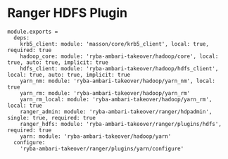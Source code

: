 # Ranger HDFS Plugin

    module.exports =
      deps:
        krb5_client: module: 'masson/core/krb5_client', local: true, required: true
        hadoop_core: module: 'ryba-ambari-takeover/hadoop/core', local: true, auto: true, implicit: true
        hdfs_client: module: 'ryba-ambari-takeover/hadoop/hdfs_client', local: true, auto: true, implicit: true
        yarn_nm: module: 'ryba-ambari-takeover/hadoop/yarn_nm', local: true
        yarn_rm: module: 'ryba-ambari-takeover/hadoop/yarn_rm'
        yarn_rm_local: module: 'ryba-ambari-takeover/hadoop/yarn_rm', local: true
        ranger_admin: module: 'ryba-ambari-takeover/ranger/hdpadmin', single: true, required: true
        ranger_hdfs: module: 'ryba-ambari-takeover/ranger/plugins/hdfs', required: true
        yarn: module: 'ryba-ambari-takeover/hadoop/yarn'
      configure:
        'ryba-ambari-takeover/ranger/plugins/yarn/configure'
